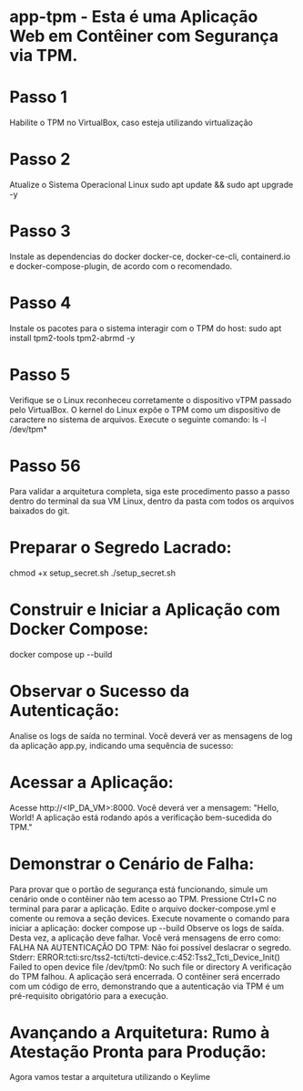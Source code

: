 #  app-tpm - Esta é uma Aplicação Web em Contêiner com Segurança via TPM.

# Passo 1 
Habilite o TPM no VirtualBox, caso esteja utilizando virtualização

# Passo 2
Atualize o Sistema Operacional Linux
  sudo apt update && sudo apt upgrade -y

# Passo 3
Instale as dependencias do docker docker-ce, docker-ce-cli, containerd.io e docker-compose-plugin, de acordo com o recomendado.

# Passo 4
Instale os pacotes para o sistema interagir com o TPM do host:
  sudo apt install tpm2-tools tpm2-abrmd -y

# Passo 5 
Verifique se o Linux reconheceu corretamente o dispositivo vTPM passado pelo VirtualBox. 
O kernel do Linux expõe o TPM como um dispositivo de caractere no sistema de arquivos. 
Execute o seguinte comando:
  ls -l /dev/tpm*

# Passo 56
Para validar a arquitetura completa, siga este procedimento passo a passo dentro do terminal da sua VM Linux, dentro da pasta com todos os arquivos baixados do git.
# Preparar o Segredo Lacrado: 
  chmod +x setup_secret.sh
  ./setup_secret.sh
# Construir e Iniciar a Aplicação com Docker Compose: 
  docker compose up --build
# Observar o Sucesso da Autenticação:
Analise os logs de saída no terminal. Você deverá ver as mensagens de log da aplicação app.py, indicando uma sequência de sucesso:
# Acessar a Aplicação:
Acesse http://<IP_DA_VM>:8000. 
Você deverá ver a mensagem: "Hello, World! A aplicação está rodando após a verificação bem-sucedida do TPM."
# Demonstrar o Cenário de Falha:
Para provar que o portão de segurança está funcionando, simule um cenário onde o contêiner não tem acesso ao TPM.
Pressione Ctrl+C no terminal para parar a aplicação.
Edite o arquivo docker-compose.yml e comente ou remova a seção devices.
Execute novamente o comando para iniciar a aplicação:
  docker compose up --build
Observe os logs de saída. Desta vez, a aplicação deve falhar. Você verá mensagens de erro como:
    FALHA NA AUTENTICAÇÃO DO TPM: Não foi possível deslacrar o segredo.
    Stderr: ERROR:tcti:src/tss2-tcti/tcti-device.c:452:Tss2_Tcti_Device_Init() Failed to open device file /dev/tpm0: No such file or directory
    A verificação do TPM falhou. A aplicação será encerrada.
O contêiner será encerrado com um código de erro, demonstrando que a autenticação via TPM é um pré-requisito obrigatório para a execução.

# Avançando a Arquitetura: Rumo à Atestação Pronta para Produção:
Agora vamos testar a arquitetura utilizando o Keylime

